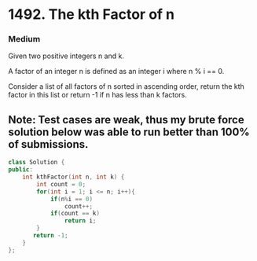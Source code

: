 # 1492. The kth Factor of n
### Medium

Given two positive integers n and k.

A factor of an integer n is defined as an integer i where n % i == 0.

Consider a list of all factors of n sorted in ascending order, return the kth factor in this list or return -1 if n has less than k factors.

## Note: Test cases are weak, thus my brute force solution below was able to run better than 100% of submissions.

```cpp
class Solution {
public:
    int kthFactor(int n, int k) {
        int count = 0;
        for(int i = 1; i <= n; i++){
            if(n%i == 0)
                count++;
            if(count == k)
                return i;
        }
       return -1;
    }
};
```